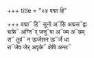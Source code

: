 +++
title = "०४ वद्मा हि"

+++
वद्मा᳓ हि᳓ सूनो अ᳓सि अद्मस᳓द्वा  
चक्रे᳓ अग्नि᳓र् जनु᳓षा अ᳓ज्म अ᳓न्नम्  
स᳓ तुवं᳓ न ऊर्जसन ऊ᳓र्जं धा  
रा᳓जेव जेर् अवृके᳓ क्षेषि अन्तः᳓